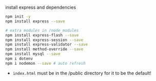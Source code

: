 install express and dependencies

```bash
npm init -y
npm install express --save

# extra modules in /node_modules
npm install express-flash --save
npm install express-session --save
npm install express-validator --save
npm install method-override --save
npm install mysql --save
npm i dotenv
npm i nodemon --save # auto refresh
```

* `index.html` must be in the /public directory for it to be the default!